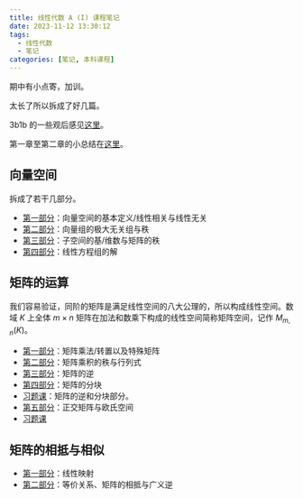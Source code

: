 ```yaml
---
title: 线性代数 A (I) 课程笔记
date: 2023-11-12 13:30:12
tags:
  - 线性代数
  - 笔记
categories: [笔记, 本科课程]
---
```


期中有小点寄，加训。

太长了所以拆成了好几篇。

3b1b 的一些观后感见[这里](/note-linear-algebra-a1/0/)。

第一章至第二章的小总结在[这里](/note-linear-algebra-a1/1/)。

## 向量空间

拆成了若干几部分。

- [第一部分](/note-linear-algebra-a1/2/)：向量空间的基本定义/线性相关与线性无关
- [第二部分](/note-linear-algebra-a1/3/)：向量组的极大无关组与秩
- [第三部分](/note-linear-algebra-a1/4/)：子空间的基/维数与矩阵的秩
- [第四部分](/note-linear-algebra-a1/5/)：线性方程组的解

## 矩阵的运算

我们容易验证，同阶的矩阵是满足线性空间的八大公理的，所以构成线性空间。数域 $K$ 上全体 $m\times n$ 矩阵在加法和数乘下构成的线性空间简称矩阵空间，记作 $M_{m,n}(K)$。

- [第一部分](/note-linear-algebra-a1/6/)：矩阵乘法/转置以及特殊矩阵
- [第二部分](/note-linear-algebra-a1/7/)：矩阵乘积的秩与行列式
- [第三部分](/note-linear-algebra-a1/8/)：矩阵的逆
- [第四部分](/note-linear-algebra-a1/9/)：矩阵的分块
- [习题课](/note-linear-algebra-a1/10/)：矩阵的逆和分块部分。
- [第五部分](/note-linear-algebra-a1/11/)：正交矩阵与欧氏空间
- [习题课](/note-linear-algebra-a1/12)

## 矩阵的相抵与相似

- [第一部分](/note-linear-algebra-a1/13)：线性映射
- [第二部分](/note-linear-algebra-a1/14)：等价关系、矩阵的相抵与广义逆